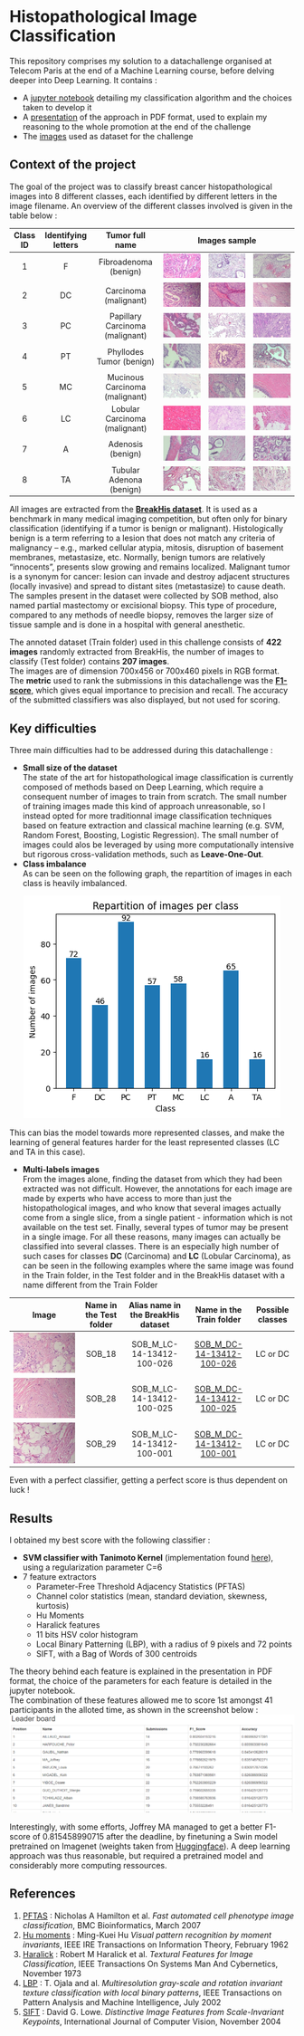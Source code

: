 # Histopathological Image Classification

This repository comprises my solution to a datachallenge organised at Telecom Paris at the end of a Machine Learning course, before delving deeper into Deep Learning. It contains :
* A [jupyter notebook](./Histopathological_Image_Classification.ipynb) detailing my classification algorithm and the choices taken to develop it
* A [presentation](./Restitution_Datachallenge.pdf) of the approach in PDF format, used to explain my reasoning to the whole promotion at the end of the challenge
* The [images](./data-challenge) used as dataset for the challenge


## Context of the project

The goal of the project was to classify breast cancer histopathological images into 8 different classes, each identified by different letters in the image filename. An overview of the different classes involved is given in the table below :
<table>
  <thead>
    <tr>
      <th align="center">Class ID</th>
      <th align="center">Identifying letters</th>
      <th align="center">Tumor full name</th>
      <th colspan="3" align="center">Images sample</th>
    </tr>
  </thead>
  <tbody>
    <tr>
      <td align="center">1</td>
      <td align="center">F</td>
      <td align="center">Fibroadenoma (benign)</td>
      <td align="center"><img src="./data-challenge/Train/SOB_B_F-14-29960AB-100-002.png" alt="F1" style="max-width: 100%;"></td>
      <td align="center"><img src="./data-challenge/Train/SOB_B_F-14-23060CD-100-011.png" alt="F2" style="max-width: 100%;"></td>
      <td align="center"><img src="./data-challenge/Train/SOB_B_F-14-21998CD-100-025.png" alt="F3" style="max-width: 100%;"></td>
    </tr>
    <tr>
      <td align="center">2</td>
      <td align="center">DC</td>
      <td align="center">Carcinoma (malignant)</td>
      <td align="center"><img src="./data-challenge/Train/SOB_M_DC-14-10926-100-003.png" alt="DC1" style="max-width: 100%;"></td>
      <td align="center"><img src="./data-challenge/Train/SOB_M_DC-14-11031-100-014.png" alt="DC2" style="max-width: 100%;"></td>
      <td align="center"><img src="./data-challenge/Train/SOB_M_DC-14-13412-100-003.png" alt="DC3" style="max-width: 100%;"></td>
    </tr>
    <tr>
      <td align="center">3</td>
      <td align="center">PC</td>
      <td align="center">Papillary Carcinoma (malignant)</td>
      <td align="center"><img src="./data-challenge/Train/SOB_M_PC-14-9146-100-015.png" alt="PC1" style="max-width: 100%;"></td>
      <td align="center"><img src="./data-challenge/Train/SOB_M_PC-14-15687B-100-013.png" alt="PC2" style="max-width: 100%;"></td>
      <td align="center"><img src="./data-challenge/Train/SOB_M_PC-14-19440-100-001.png" alt="PC3" style="max-width: 100%;"></td>
    </tr>
    <tr>
      <td align="center">4</td>
      <td align="center">PT</td>
      <td align="center">Phyllodes Tumor (benign)</td>
      <td align="center"><img src="./data-challenge/Train/SOB_B_PT-14-21998AB-100-012.png" alt="PT1" style="max-width: 100%;"></td>
      <td align="center"><img src="./data-challenge/Train/SOB_B_PT-14-21998AB-100-041.png" alt="PT2" style="max-width: 100%;"></td>
      <td align="center"><img src="./data-challenge/Train/SOB_B_PT-14-29315EF-100-005.png" alt="PT3" style="max-width: 100%;"></td>
    </tr>
    <tr>
      <td align="center">5</td>
      <td align="center">MC</td>
      <td align="center">Mucinous Carcinoma (malignant)</td>
      <td align="center"><img src="./data-challenge/Train/SOB_M_MC-14-10147-100-004.png" alt="MC1" style="max-width: 100%;"></td>
      <td align="center"><img src="./data-challenge/Train/SOB_M_MC-14-12773-100-008.png" alt="MC2" style="max-width: 100%;"></td>
      <td align="center"><img src="./data-challenge/Train/SOB_M_MC-14-12773-100-021.png" alt="MC3" style="max-width: 100%;"></td>
    </tr>
    <tr>
      <td align="center">6</td>
      <td align="center">LC</td>
      <td align="center">Lobular Carcinoma (malignant)</td>
      <td align="center"><img src="./data-challenge/Train/SOB_M_LC-14-16196-100-004.png" alt="LC1" style="max-width: 100%;"></td>
      <td align="center"><img src="./data-challenge/Train/SOB_M_LC-14-12204-100-031.png" alt="LC2" style="max-width: 100%;"></td>
      <td align="center"><img src="./data-challenge/Train/SOB_M_LC-14-16196-100-003.png" alt="LC3" style="max-width: 100%;"></td>
    </tr>
    <tr>
      <td align="center">7</td>
      <td align="center">A</td>
      <td align="center">Adenosis (benign)</td>
      <td align="center"><img src="./data-challenge/Train/SOB_B_A-14-22549CD-100-002.png" alt="A1" style="max-width: 100%;"></td>
      <td align="center"><img src="./data-challenge/Train/SOB_B_A-14-22549AB-100-002.png" alt="A2" style="max-width: 100%;"></td>
      <td align="center"><img src="./data-challenge/Train/SOB_B_A-14-22549G-100-008.png" alt="A3" style="max-width: 100%;"></td>
    </tr>
    <tr>
      <td align="center">8</td>
      <td align="center">TA</td>
      <td align="center">Tubular Adenona (benign)</td>
      <td align="center"><img src="./data-challenge/Train/SOB_B_TA-14-3411F-100-004.png" alt="TA1" style="max-width: 100%;"></td>
      <td align="center"><img src="./data-challenge/Train/SOB_B_TA-14-3411F-100-007.png" alt="TA2" style="max-width: 100%;"></td>
      <td align="center"><img src="./data-challenge/Train/SOB_B_TA-14-3411F-100-012.png" alt="TA31" style="max-width: 100%;"></td>
    </tr>
  </tbody>
</table>

All images are extracted from the **[BreakHis dataset](https://web.inf.ufpr.br/vri/databases/breast-cancer-histopathological-database-breakhis/)**. It is used as a benchmark in many medical imaging competition, but often only for binary classification (identifying if a tumor is benign or malignant). Histologically benign is a term referring to a lesion that does not match any criteria of malignancy – e.g., marked cellular atypia, mitosis, disruption of basement membranes, metastasize, etc. Normally, benign tumors are relatively “innocents”, presents slow growing and remains localized. Malignant tumor is a synonym for cancer: lesion can invade and destroy adjacent structures (locally invasive) and spread to distant sites (metastasize) to cause death. <br>
The samples present in the dataset were collected by SOB method, also named partial mastectomy or excisional biopsy. This type of procedure, compared to any methods of needle biopsy, removes the larger size of tissue sample and is done in a hospital with general anesthetic.

The annoted dataset (Train folder) used in this challenge consists of **422 images** randomly extracted from BreakHis, the number of images to classify (Test folder) contains **207 images**. <br>
The images are of dimension 700x456 or 700x460 pixels in RGB format. <br>
The **metric** used to rank the submissions in this datachallenge was the **[F1-score](https://en.wikipedia.org/wiki/F-score)**, which gives equal importance to precision and recall. The accuracy of the submitted classifiers was also displayed, but not used for scoring.

## Key difficulties

Three main difficulties had to be addressed during this datachallenge :
* **Small size of the dataset** <br>
The state of the art for histopathological image classification is currently composed of methods based on Deep Learning, which require a consequent number of images to train from scratch. The small number of training images made this kind of approach unreasonable, so I instead opted for more traditionnal image classification techniques based on feature extraction and classical machine learning (e.g. SVM, Random Forest, Boosting, Logistic Regression). The small number of images could alos be leveraged by using more computationally intensive but rigorous cross-validation methods, such as **Leave-One-Out**.
* **Class imbalance** <br>
As can be seen on the following graph, the repartition of images in each class is heavily imbalanced.
<p align="center"><img src="./images/Class_imbalance.png" /></p>

This can bias the model towards more represented classes, and make the learning of general features harder for the least represented classes (LC and TA in this case).

* **Multi-labels images** <br>
From the images alone, finding the dataset from which they had been extracted was not difficult. However, the annotations for each image are made by experts who have access to more than just the histopathological images, and who know that several images actually come from a single slice, from a single patient - information which is not available on the test set. Finally, several types of tumor may be present in a single image. For all these reasons, many images can actually be classified into several classes. There is an especially high number of such cases for classes **DC** (Carcinoma) and **LC** (Lobular Carcinoma), as can be seen in the following examples where the same image was found in the Train folder, in the Test folder and in the BreakHis dataset with a name different from the Train Folder


| Image | Name in the Test folder | Alias name in the BreakHis dataset | Name in the Train folder | Possible classes |
|:-------------------------:|:-------------------------:|:-------------------------:|:-------------------------:|:-------------------------:|
![SLO_01](./data-challenge/Test/SOB_18.png)  |  SOB_18 | SOB_M_LC-14-13412-100-026  |  [SOB_M_DC-14-13412-100-026](./data-challenge/Train/SOB_M_DC-14-13412-100-026.png) | LC or DC
![SLO_01](./data-challenge/Test/SOB_28.png)  |  SOB_28 | SOB_M_LC-14-13412-100-025  |  [SOB_M_DC-14-13412-100-025](./data-challenge/Train/SOB_M_DC-14-13412-100-025.png) | LC or DC
![SLO_01](./data-challenge/Test/SOB_29.png)  |  SOB_29 | SOB_M_LC-14-13412-100-001  |  [SOB_M_DC-14-13412-100-001](./data-challenge/Train/SOB_M_DC-14-13412-100-001.png) | LC or DC

Even with a perfect classifier, getting a perfect score is thus dependent on luck !

## Results
I obtained my best score with the following classifier :
* **SVM classifier with Tanimoto Kernel** (implementation found [here](https://github.com/gmum/pykernels/blob/master/pykernels/regular.py)), using a regularization parameter C=6
* 7 feature extractors
  * Parameter-Free Threshold Adjacency Statistics (PFTAS)
  * Channel color statistics (mean, standard deviation, skewness, kurtosis)
  * Hu Moments
  * Haralick features
  * 11 bits HSV color histogram
  * Local Binary Patterning (LBP), with a radius of 9 pixels and 72 points
  * SIFT, with a Bag of Words of 300 centroids

The theory behind each feature is explained in the presentation in PDF format, the choice of the parameters for each feature is detailed in the jupyter notebook. <br>
The combination of these features allowed me to score 1st amongst 41 participants in the alloted time, as shown in the screenshot below :
![](./images/screenshot-results.png)

Interestingly, with some efforts, Joffrey MA managed to get a better F1-score of 0.815458990715 after the deadline, by finetuning a Swin model pretrained on Imagenet (weights taken from [Huggingface](https://huggingface.co/microsoft/swin-base-patch4-window7-224-in22k)). A deep learning approach was thus reasonable, but required a pretrained model and considerably more computing ressources.

## References

1. [PFTAS](https://bmcbioinformatics.biomedcentral.com/counter/pdf/10.1186/1471-2105-8-110.pdf) : Nicholas A Hamilton et al. *Fast automated cell phenotype image classification*, BMC Bioinformatics, March 2007
2. [Hu moments](https://ieeexplore.ieee.org/document/1057692) : Ming-Kuei Hu *Visual pattern recognition by moment invariants*, IEEE IRE Transactions on Information Theory, February 1962
3. [Haralick](https://ieeexplore.ieee.org/document/4309314) : Robert M Haralick et al. *Textural Features for Image Classification*, IEEE Transactions On Systems Man And Cybernetics, November 1973
4. [LBP](http://vision.stanford.edu/teaching/cs231b_spring1415/papers/lbp.pdf) : T. Ojala and al. *Multiresolution gray-scale and rotation invariant texture classification with local binary patterns*, IEEE Transactions on Pattern Analysis and Machine Intelligence, July 2002
5. [SIFT](https://www.cs.ubc.ca/~lowe/papers/ijcv04.pdf) : David G. Lowe. *Distinctive Image Features from Scale-Invariant Keypoints*, International Journal of Computer Vision, November 2004
